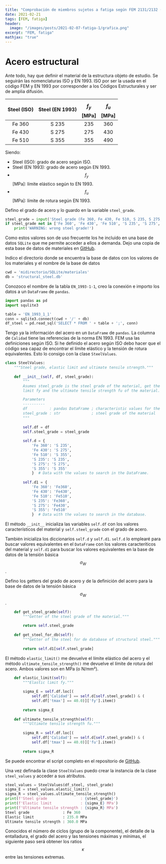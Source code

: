 ```yaml
---
title: "Comprobación de miembros sujetos a fatiga según FEM 2131/2132 (2)"
date: 2021-02-21
tags: [FEM, fatiga]
header:
  image: "/images/posts/2021-02-07-fatiga-1/grafica.png"
excerpt: "FEM, fatiga"
mathjax: "true"
---
```


# Acero estructural

Ante todo, hay que definir el material de la estructura objeto de estudio. Se seguirán las nomenclaturas ISO y EN 1993. ISO por ser la usada en el código FEM y EN 1993 por corresponder a los Códigos Estructurales y ser de amplia difusión.

| Steel (ISO) | Steel (EN 1993) | $$f_y$$ [MPa] | $$f_u$$ [MPa] |
| :---: | :---: | :---: | :---: |
| Fe 360 | S 235 | 235 | 360 |
| Fe 430 | S 275 | 275 | 430 |
| Fe 510 | S 355 | 355 | 490 |

Siendo:

- Steel (ISO): grado de acero según ISO.
- Steel (EN 1993): grado de acero según EN 1993.
- $$f_y$$ [MPa]: límite elástico según to EN 1993.
- $$f_u$$ [MPa]: límite de rotura según EN 1993.

Defino el grado de acero y lo guardo en la variable `steel_grade`.

```python
steel_grade = input('Steel grade (Fe 360, Fe 430, Fe 510, S 235, S 275, S 355): ')
if steel_grade not in ['Fe 360', 'Fe 430', 'Fe 510', 'S 235', 'S 275', 'S 355']:
    print('WARNING: wrong steel grade!')
```

Como estos valores son de uso frecuente los he incluido en una base de datos `SQLite` que me permite acceder a ellos a demanda. Dejo una copia de esta base de datos de materiales en [GitHub](https://github.com/PedroBiel/FEM_2131_2132/tree/main/Chapter_3/Fatigue/SQL).

Indico el directorio donde se encuentra la base de datos con los valores de los materiales y el nombre de la base de datos

```python
cwd = 'midirectorio/SQLite/materiales'
db = 'structural_steel.db'
```

Conozoco el nombre de la tabla `EN_1993-1-1`, creo la conexión e importo los datos a un `DataFrame` de `pandas`.

```python
import pandas as pd
import squlite3

table = 'EN_1993_1_1'
conn = sqlite3.connect(cwd + '/' + db)
df_steel = pd.read_sql('SELECT * FROM ' + table + ';', conn)
```

Tengo ya la información del acero en un `DataFrame` de `pandas`. La columna de `Calidad` tiene las referencias de la norma EN 1993. FEM usa las definiciones según ISO. Si he definido el acero según ISO debo hacer que el código sea capaz de encontrar el límite elástico y la tensión de rotura equivalentes. Esto lo consigo con la clase `SteelValues`.

```python
class SteelValues:
    """Steel grade, elastic limit and ultimate tensile strength."""
    
    def __init__(self, df, steel_grade):
        """
        Asumes steel_grade is the steel grade of the material, get the elastic
        limit fy and the ultimate tensile strength fu of the material.

        Parameters
        ----------
        df          : pandas DataFrame ; characteristic values for the steel.
        steel_grade : str              ; steel grade of the material
        """
        
        self.df = df
        self.steel_grade = steel_grade
        
        self.d = {
            'Fe 360': 'S 235',
            'Fe 430': 'S 275',
            'Fe 510': 'S 355',
            'S 235': 'S 235',
            'S 275': 'S 275',
            'S 355': 'S 355'
            }  # Data with the values to search in the DataFrame.
        
        self.d1 = {
            'Fe 360': 'Fe360',
            'Fe 430': 'Fe430',
            'Fe 510': 'Fe510',
            'S 235': 'Fe360',
            'S 275': 'Fe430',
            'S 355': 'Fe510'
            }  # Data with the values to search in the database.
```

El método `__init__` inicializa las variables `self.df` con los valores característicos del material y `self.steel_grade` con el grado de acero.

También inicializa los diccionarios `self.d` y `self.d1`. `self.d` lo emplearé para buscar valores equivalentes en el `DataFrame` con los valores caracteríticos del material y `self.d1` para buscar los valores equivalentes en la base de datos de la tensión básica $$\sigma_W$$.

Defino los getters del grado de acero y de la definición del acero para la base de datos de la tensión básica $$\sigma_W$$.

```python
    def get_steel_grade(self):
        """Getter of the steel grade of the material."""
        
        return self.steel_grade
    
    def get_steel_for_db(self):
        """Getter of the steel for de database of structural steel."""
        
        return self.d1[self.steel_grade]
```

El método `elastic_limit()` me devuelve el límite elástico del acero y el método `ultimate_tensile_strength()` me devuelve el límite de rotura del acero. Ambos valores son en MPa (o N/mm²).

```python
    def elastic_limit(self):
        """Elastic limit fy."""
        
        sigma_E = self.df.loc[(
            self.df['Calidad'] == self.d[self.steel_grade]) & (
            self.df['tmax'] == 40.0)]['fy'].item()
        
        return sigma_E
    
    def ultimate_tensile_strength(self):
        """Ultimate tensile strength fu."""
        
        sigma_R = self.df.loc[(
            self.df['Calidad'] == self.d[self.steel_grade]) & (
            self.df['tmax'] == 40.0)]['fu'].item()
                
        return sigma_R
```

Se puede encontrar el script completo en el repositorio de [GitHub](https://github.com/PedroBiel/FEM_2131_2132/tree/main/Chapter_3/Fatigue/packages). 

Una vez definada la clase `SteelValues` puedo crear la instancia de la clase `steel_values` y acceder a sus atributos.

```python
steel_values = SteelValues(df_steel, steel_grade)
sigma_E = steel_values.elastic_limit()
sigma_R = steel_values.ultimate_tensile_strength()
print(f'Steel grade               : {steel_grade}')
print(f'Elastic limit             : {sigma_E} MPa')
print(f'Ultimate tensile strength : {sigma_R} MPa')
Steel grade               : Fe 360
Elastic limit             : 235.0 MPa
Ultimate tensile strength : 360.0 MPa
```

Conocidos el número de ciclos (grupo de la componente), el detalle de la entalladura, el grado del acero y las tensiones máximas y mínimas, el siguiente paso será obtener los ratios $$\kappa$$ entre las tensiones extremas.
